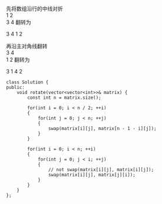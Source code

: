 先将数组沿行的中线对折   
1 2         
3 4 翻转为 

3 4
1 2

再沿主对角线翻转   
3 4          
1 2 翻转为 

3 1
4 2

```
class Solution {
public:
    void rotate(vector<vector<int>>& matrix) {
        const int n = matrix.size();

        for(int i = 0; i < n / 2; ++i)
        {
        	for(int j = 0; j < n; ++j)
        	{
        		swap(matrix[i][j], matrix[n - 1 - i][j]);
        	}
        }

        for(int i = 0; i < n; ++i)
        {
        	for(int j = 0; j < i; ++j)
        	{
        		// not swap(matrix[i][j], matrix[i][j]);
        		swap(matrix[i][j], matrix[j][i]);
        	}
        }
    }
};
```
